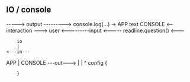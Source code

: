 ## IO / console

-----> output ---------> console.log(...)  ->
APP                                           text CONSOLE <--interaction ---> user
<---------input <----- readline.question() <---


        io
        |
    <---in---  
 APP    |    CONSOLE
    ---out---> 
        |
        |
        ^
        config
        {

        }